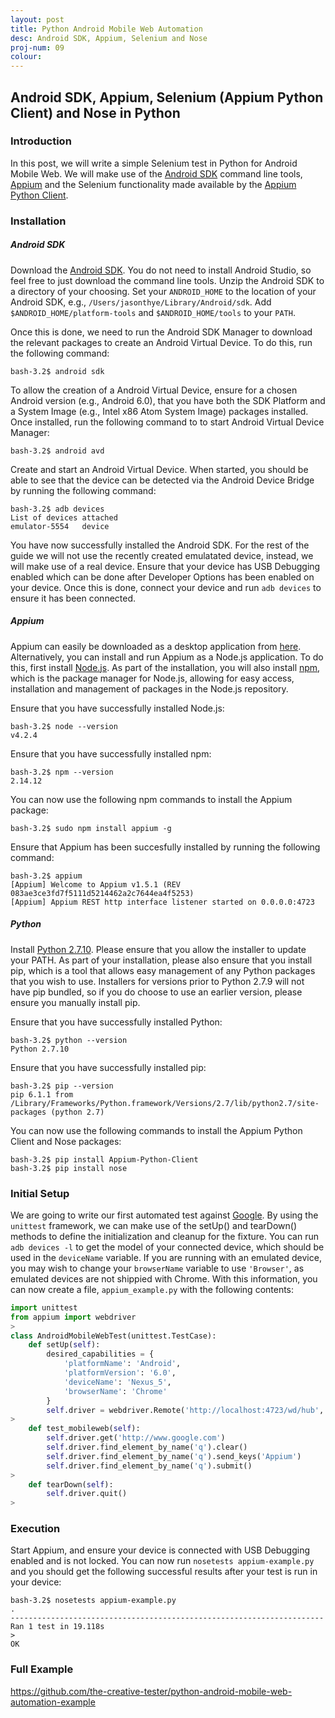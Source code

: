 ```yaml
---
layout: post
title: Python Android Mobile Web Automation
desc: Android SDK, Appium, Selenium and Nose
proj-num: 09
colour: 
---
```




## Android SDK, Appium, Selenium (Appium Python Client) and Nose in Python

### Introduction

In this post, we will write a simple Selenium test in Python for Android Mobile Web.  We will make use of the [Android SDK](http://developer.android.com/sdk/index.html) command line tools, [Appium](http://appium.io/) and the Selenium functionality made available by the [Appium Python Client](https://github.com/appium/python-client).

### Installation

##### Android SDK

Download the [Android SDK](http://developer.android.com/sdk/index.html).  You do not need to install Android Studio, so feel free to just download the command line tools.  Unzip the Android SDK to a directory of your choosing.  Set your ```ANDROID_HOME``` to the location of your Android SDK, e.g., ```/Users/jasonthye/Library/Android/sdk```.  Add ```$ANDROID_HOME/platform-tools``` and ```$ANDROID_HOME/tools``` to your ```PATH```.

Once this is done, we need to run the Android SDK Manager to download the relevant packages to create an Android Virtual Device.  To do this, run the following command:

>
~~~ shell
bash-3.2$ android sdk  
~~~

To allow the creation of a Android Virtual Device, ensure for a chosen Android version (e.g., Android 6.0), that you have both the SDK Platform and a System Image (e.g., Intel x86 Atom System Image) packages installed.  Once installed, run the following command to to start Android Virtual Device Manager:

>
~~~ shell
bash-3.2$ android avd  
~~~

Create and start an Android Virtual Device.  When started, you should be able to see that the device can be detected via the Android Device Bridge by running the following command:

>
~~~ shell
bash-3.2$ adb devices
List of devices attached
emulator-5554   device
~~~

You have now successfully installed the Android SDK.  For the rest of the guide we will not use the recently created emulatated device, instead, we will make use of a real device.  Ensure that your device has USB Debugging enabled which can be done after Developer Options has been enabled on your device.  Once this is done, connect your device and run ```adb devices``` to ensure it has been connected.

##### Appium

Appium can easily be downloaded as a desktop application from [here](http://appium.io/downloads.html).  Alternatively, you can install and run Appium as a Node.js application.  To do this, first install [Node.js](https://nodejs.org/en/).  As part of the installation, you will also install [npm](https://docs.npmjs.com/getting-started/what-is-npm), which is the package manager for Node.js, allowing for easy access, installation and management of packages in the Node.js repository.

Ensure that you have successfully installed Node.js:  

>
~~~ shell
bash-3.2$ node --version
v4.2.4
~~~

Ensure that you have successfully installed npm: 

>
~~~ shell
bash-3.2$ npm --version
2.14.12
~~~

You can now use the following npm commands to install the Appium package:

>
~~~ shell
bash-3.2$ sudo npm install appium -g
~~~

Ensure that Appium has been succesfully installed by running the following command:

>
~~~ shell
bash-3.2$ appium
[Appium] Welcome to Appium v1.5.1 (REV 083ae3ce3fd7f5111d5214462a2c7644ea4f5253)
[Appium] Appium REST http interface listener started on 0.0.0.0:4723
~~~

##### Python

Install [Python 2.7.10](https://www.python.org/downloads/release/python-2710/).  Please ensure that you allow the installer to update your PATH.  As part of your installation, please also ensure that you install pip, which is a tool that allows easy management of any Python packages that you wish to use.  Installers for versions prior to Python 2.7.9 will not have pip bundled, so if you do choose to use an earlier version, please ensure you manually install pip.

Ensure that you have successfully installed Python:  

>
~~~ shell
bash-3.2$ python --version  
Python 2.7.10
~~~

Ensure that you have successfully installed pip: 

>
~~~ shell
bash-3.2$ pip --version
pip 6.1.1 from /Library/Frameworks/Python.framework/Versions/2.7/lib/python2.7/site-packages (python 2.7)
~~~

You can now use the following commands to install the Appium Python Client and Nose packages:

>
~~~ shell
bash-3.2$ pip install Appium-Python-Client
bash-3.2$ pip install nose
~~~

### Initial Setup

We are going to write our first automated test against [Google](http://www.google.com).  By using the ```unittest``` framework, we can make use of the setUp() and tearDown() methods to define the initialization and cleanup for the fixture.  You can run ```adb devices -l``` to get the model of your connected device, which should be used in the ```deviceName``` variable.  If you are running with an emulated device, you may wish to change your ```browserName``` variable to use ```'Browser'```, as emulated devices are not shippied with Chrome.  With this information, you can now create a file, ```appium_example.py``` with the following contents:

>
~~~ python
import unittest
from appium import webdriver
>
class AndroidMobileWebTest(unittest.TestCase):
    def setUp(self):
        desired_capabilities = {
            'platformName': 'Android',
            'platformVersion': '6.0',
            'deviceName': 'Nexus_5',
            'browserName': 'Chrome'
        }
        self.driver = webdriver.Remote('http://localhost:4723/wd/hub', desired_capabilities)
>
    def test_mobileweb(self):
        self.driver.get('http://www.google.com')
        self.driver.find_element_by_name('q').clear()
        self.driver.find_element_by_name('q').send_keys('Appium')
        self.driver.find_element_by_name('q').submit()
>
    def tearDown(self):
        self.driver.quit()
>
~~~

### Execution

Start Appium, and ensure your device is connected with USB Debugging enabled and is not locked.  You can now run ```nosetests appium-example.py``` and you should get the following successful results after your test is run in your device:

>
~~~ shell
bash-3.2$ nosetests appium-example.py
.
----------------------------------------------------------------------
Ran 1 test in 19.118s
>
OK
~~~

### Full Example

<https://github.com/the-creative-tester/python-android-mobile-web-automation-example>
